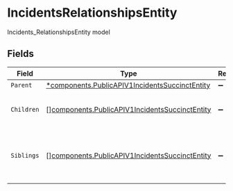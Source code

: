# IncidentsRelationshipsEntity

Incidents_RelationshipsEntity model


## Fields

| Field                                                                                                            | Type                                                                                                             | Required                                                                                                         | Description                                                                                                      |
| ---------------------------------------------------------------------------------------------------------------- | ---------------------------------------------------------------------------------------------------------------- | ---------------------------------------------------------------------------------------------------------------- | ---------------------------------------------------------------------------------------------------------------- |
| `Parent`                                                                                                         | [*components.PublicAPIV1IncidentsSuccinctEntity](../../models/components/publicapiv1incidentssuccinctentity.md)  | :heavy_minus_sign:                                                                                               | N/A                                                                                                              |
| `Children`                                                                                                       | [][components.PublicAPIV1IncidentsSuccinctEntity](../../models/components/publicapiv1incidentssuccinctentity.md) | :heavy_minus_sign:                                                                                               | The root incident's child incidents.                                                                             |
| `Siblings`                                                                                                       | [][components.PublicAPIV1IncidentsSuccinctEntity](../../models/components/publicapiv1incidentssuccinctentity.md) | :heavy_minus_sign:                                                                                               | A list of incidents that share the root incident's parent.                                                       |